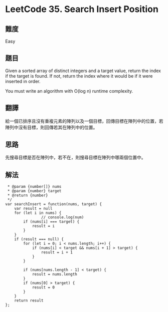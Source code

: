 # LeetCode 35. Search Insert Position

## 難度

Easy

## 題目

Given a sorted array of distinct integers and a target value, return the index if the target is found. If not, return the index where it would be if it were inserted in order.

You must write an algorithm with O(log n) runtime complexity.

## 翻譯

給一個已排序且沒有重複元素的陣列以及一個目標，回傳目標在陣列中的位置，若陣列中沒有目標，則回傳若其在陣列中的位置。

## 思路

先搜尋目標是否在陣列中，若不在，則搜尋目標在陣列中哪兩個位置中。

## 解法
```/**
 * @param {number[]} nums
 * @param {number} target
 * @return {number}
 */
var searchInsert = function(nums, target) {
    var result = null
    for (let i in nums) {
                // console.log(num)
        if (nums[i] === target) {
            result = i
        }
    }
    if (result === null) {
        for (let i = 0; i < nums.length; i++) {
            if (nums[i] < target && nums[i + 1] > target) {
                result = i + 1
            }
        }
        
        if (nums[nums.length - 1] < target) {
            result = nums.length
        }
        if (nums[0] > target) {
            result = 0
        }
    }
    return result
};
```